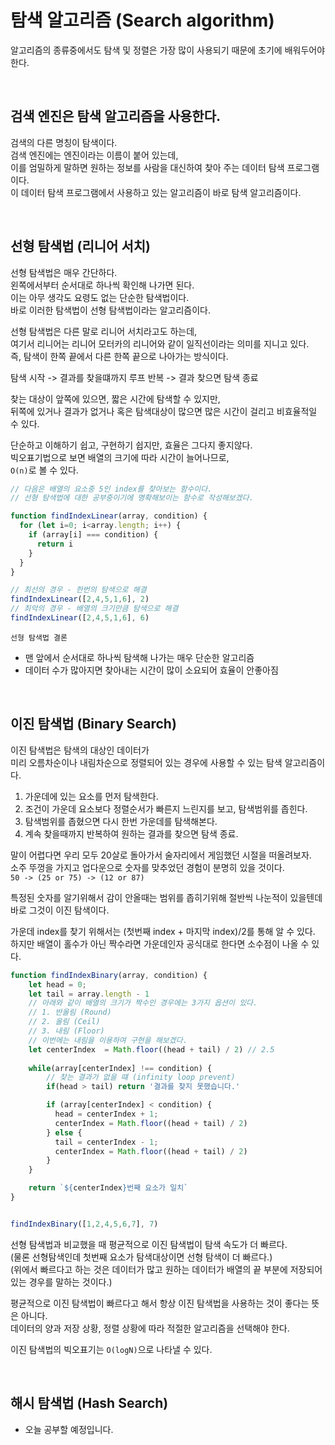# 탐색 알고리즘 (Search algorithm)

알고리즘의 종류중에서도 탐색 및 정렬은 가장 많이 사용되기 때문에 초기에 배워두어야 한다.

<br>

## 검색 엔진은 탐색 알고리즘을 사용한다.

검색의 다른 명칭이 탐색이다.<br>
검색 엔진에는 엔진이라는 이름이 붙어 있는데,<br>
이를 엄밀하게 말하면 원하는 정보를 사람을 대신하여 찾아 주는 데이터 탐색 프로그램이다.<br>
이 데이터 탐색 프로그램에서 사용하고 있는 알고리즘이 바로 탐색 알고리즘이다.<br>

<br>

## 선형 탐색법 (리니어 서치)

선형 탐색법은 매우 간단하다.<br>
왼쪽에서부터 순서대로 하나씩 확인해 나가면 된다.<br>
이는 아무 생각도 요령도 없는 단순한 탐색법이다.<br>
바로 이러한 탐색법이 선형 탐색법이라는 알고리즘이다.<br>

선형 탐색법은 다른 말로 리니어 서치라고도 하는데,<br>
여기서 리니어는 리니어 모터카의 리니어와 같이 일직선이라는 의미를 지니고 있다.<br>
즉, 탐색이 한쪽 끝에서 다른 한쪽 끝으로 나아가는 방식이다.<br>

탐색 시작 -> 결과를 찾을떄까지 루프 반복  -> 결과 찾으면 탐색 종료<br>

찾는 대상이 앞쪽에 있으면, 짧은 시간에 탐색할 수 있지만,<br>
뒤쪽에 있거나 결과가 없거나 혹은 탐색대상이 많으면 많은 시간이 걸리고 비효율적일 수 있다.<br>

단순하고 이해하기 쉽고, 구현하기 쉽지만, 효율은 그다지 좋지않다.<br>
빅오표기법으로 보면 배열의 크기에 따라 시간이 늘어나므로,<br>
`O(n)`로 볼 수 있다.<br>

```js
// 다음은 배열의 요소중 5인 index를 찾아보는 함수이다.
// 선형 탐색법에 대한 공부중이기에 명확해보이는 함수로 작성해보겠다.

function findIndexLinear(array, condition) {
  for (let i=0; i<array.length; i++) {
    if (array[i] === condition) {
      return i
    }
  }
}

// 최선의 경우 - 한번의 탐색으로 해결
findIndexLinear([2,4,5,1,6], 2)
// 최악의 경우 - 배열의 크기만큼 탐색으로 해결
findIndexLinear([2,4,5,1,6], 6)
```

`선형 탐색법 결론`

- 맨 앞에서 순서대로 하나씩 탐색해 나가는 매우 단순한 알고리즘
- 데이터 수가 많아지면 찾아내는 시간이 많이 소요되어 효율이 안좋아짐

<br>

## 이진 탐색법 (Binary Search)

이진 탐색법은 탐색의 대상인 데이터가<br>
미리 오름차순이나 내림차순으로 정렬되어 있는 경우에 사용할 수 있는 탐색 알고리즘이다.<br>

1. 가운데에 있는 요소를 먼저 탐색한다.
2. 조건이 가운데 요소보다 정렬순서가 빠른지 느린지를 보고, 탐색범위를 좁힌다.
3. 탐색범위를 좁혔으면 다시 한번 가운데를 탐색해본다.
4. 계속 찾을때까지 반복하여 원하는 결과를 찾으면 탐색 종료.

말이 어렵다면 우리 모두 20살로 돌아가서 술자리에서 게임했던 시절을 떠올려보자.<br>
소주 뚜껑을 가지고 업다운으로 숫자를 맞추었던 경험이 분명히 있을 것이다.<br>
`50 -> (25 or 75) -> (12 or 87)`<br>

특정된 숫자를 알기위해서 감이 안올때는 범위를 좁히기위해 절반씩 나눈적이 있을텐데<br>
바로 그것이 이진 탐색이다.<br>

가운데 index를 찾기 위해서는 (첫번째 index + 마지막 index)/2를 통해 알 수 있다.<br>
하지만 배열이 홀수가 아닌 짝수라면 가운데인자 공식대로 한다면 소수점이 나올 수 있다.<br>

```js
function findIndexBinary(array, condition) {
    let head = 0;
    let tail = array.length - 1
    // 아래와 같이 배열의 크기가 짝수인 경우에는 3가지 옵션이 있다.
    // 1. 반올림 (Round)
    // 2. 올림 (Ceil)
    // 3. 내림 (Floor)
    // 이번에는 내림을 이용하여 구현을 해보겠다.
    let centerIndex  = Math.floor((head + tail) / 2) // 2.5
    
    while(array[centerIndex] !== condition) {
        // 찾는 결과가 없을 떄 (infinity loop prevent)
        if(head > tail) return '결과를 찾지 못했습니다.'

        if (array[centerIndex] < condition) {
          head = centerIndex + 1;
          centerIndex = Math.floor((head + tail) / 2)
        } else {
          tail = centerIndex - 1;
          centerIndex = Math.floor((head + tail) / 2)
        }
    }

    return `${centerIndex}번째 요소가 일치`
}


findIndexBinary([1,2,4,5,6,7], 7)
```

선형 탐색법과 비교했을 때 평균적으로 이진 탐색법이 탐색 속도가 더 빠르다.<br>
(물론 선형탐색인데 첫번째 요소가 탐색대상이면 선형 탐색이 더 빠르다.)<br>
(위에서 빠르다고 하는 것은 데이터가 많고 원하는 데이터가 배열의 끝 부분에 저장되어<br>
있는 경우를 말하는 것이다.)<br>

평균적으로 이진 탐색법이 빠르다고 해서 항상 이진 탐색법을 사용하는 것이 좋다는 뜻은 아니다.<br>
데이터의 양과 저장 상황, 정렬 상황에 따라 적절한 알고리즘을 선택해야 한다.<br>

이진 탐색법의 빅오표기는 `O(logN)`으로 나타낼 수 있다.<br>

<br>

## 해시 탐색법 (Hash Search)

- 오늘 공부할 예정입니다.

